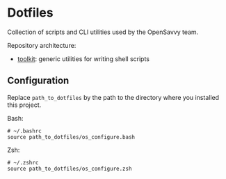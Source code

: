 # Dotfiles

Collection of scripts and CLI utilities used by the OpenSavvy team.

Repository architecture:
- [toolkit](toolkit/README.md): generic utilities for writing shell scripts

## Configuration

Replace `path_to_dotfiles` by the path to the directory where you installed this project.

Bash:
```shell
# ~/.bashrc
source path_to_dotfiles/os_configure.bash
```

Zsh:
```shell
# ~/.zshrc
source path_to_dotfiles/os_configure.zsh
```
